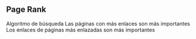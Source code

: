## Page Rank

Algoritmo de búsqueda 
Las páginas con más enlaces son más importantes
Los enlaces de páginas más enlazadas son más importantes